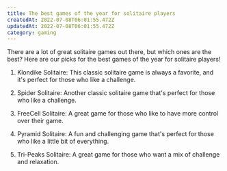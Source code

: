 ```yaml
---
title: The best games of the year for solitaire players
createdAt: 2022-07-08T06:01:55.472Z
updatedAt: 2022-07-08T06:01:55.472Z
category: gaming
---
```


There are a lot of great solitaire games out there, but which ones are the best? Here are our picks for the best games of the year for solitaire players!

1. Klondike Solitaire: This classic solitaire game is always a favorite, and it's perfect for those who like a challenge.

2. Spider Solitaire: Another classic solitaire game that's perfect for those who like a challenge.

3. FreeCell Solitaire: A great game for those who like to have more control over their game.

4. Pyramid Solitaire: A fun and challenging game that's perfect for those who like a little bit of everything.

5. Tri-Peaks Solitaire: A great game for those who want a mix of challenge and relaxation.
